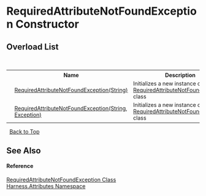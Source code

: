 # RequiredAttributeNotFoundException Constructor 
 


## Overload List
&nbsp;<table><tr><th></th><th>Name</th><th>Description</th></tr><tr><td>![Public method](media/pubmethod.gif "Public method")</td><td><a href="70fe5f7e-3e7b-64ad-1c3a-1e7bd5b54d6f">RequiredAttributeNotFoundException(String)</a></td><td>
Initializes a new instance of the <a href="b2eb5e40-6f52-440e-06c6-518f27cc26b4">RequiredAttributeNotFoundException</a> class</td></tr><tr><td>![Public method](media/pubmethod.gif "Public method")</td><td><a href="cd7ee31d-1589-b6f2-7512-f793c4f6b997">RequiredAttributeNotFoundException(String, Exception)</a></td><td>
Initializes a new instance of the <a href="b2eb5e40-6f52-440e-06c6-518f27cc26b4">RequiredAttributeNotFoundException</a> class</td></tr></table>&nbsp;
<a href="#requiredattributenotfoundexception-constructor">Back to Top</a>

## See Also


#### Reference
<a href="b2eb5e40-6f52-440e-06c6-518f27cc26b4">RequiredAttributeNotFoundException Class</a><br /><a href="e9acb697-e625-8aa0-4332-46fa91ea9cda">Harness.Attributes Namespace</a><br />